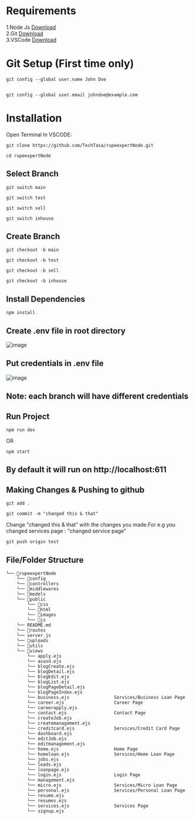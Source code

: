# Requirements
 1.Node Js <a href="https://nodejs.org/en/download/current">Download</a><br>
 2.Git <a href="https://git-scm.com/downloads">Download</a><br>
 3.VSCode <a href="https://code.visualstudio.com/download">Download</a><br>

# Git Setup (First time only)
```
git config --global user.name John Doe
```
```

git config --global user.email johndoe@example.com
```
# Installation
 Open Terminal In VSCODE:

```
git clone https://github.com/TechTasa/rupeexpertNode.git
```

```
cd rupeexpertNode
```
## Select Branch

```
git switch main
```
```
git switch test
```
```
git switch sell
```
```
git switch inhouse
```
## Create Branch

```
git checkout -b main
```

```
git checkout -b test
```
```
git checkout -b sell
```
```
git checkout -b inhouse
```
## Install Dependencies
``` 
npm install
```


## Create .env file in root directory

![image](https://github.com/TechTasa/rupeexpertNode/assets/107754791/6ae7c7c9-8d87-4319-8869-e0f0f61abd2d)<br>


## Put credentials in .env file

![image](https://github.com/TechTasa/rupeexpertNode/assets/107754791/b1b216c0-5974-4f3c-a824-1411bfa32134)<br>


## Note: each branch will have different credentials

## Run Project
```
npm run dev
```
OR

```
npm start
```


## By default it will run on http://localhost:611


## Making Changes & Pushing to github

```
git add .
```
```
git commit -m "changed this & that"  
```
Change "changed this & that" with the changes you made.For e.g you changed services page : "changed service page"

```
git push origin test
```
    
## File/Folder Structure

```
└── 📁rupeexpertNode
    └── 📁config
    └── 📁controllers
    └── 📁middlewares
    └── 📁models
    └── 📁public
        └── 📁css
        └── 📁html
        └── 📁images
        └── 📁js
    └── README.md
    └── 📁routes
    └── server.js
    └── 📁uploads
    └── 📁utils
    └── 📁views
        └── apply.ejs
        └── asasd.ejs
        └── blogCreate.ejs
        └── blogDetail.ejs
        └── blogEdit.ejs
        └── blogList.ejs
        └── blogPageDetail.ejs
        └── blogPageIndex.ejs
        └── business.ejs                 Services/Business Loan Page
        └── career.ejs                   Career Page 
        └── careerapply.ejs
        └── contact.ejs                  Contact Page
        └── createJob.ejs
        └── createmanagement.ejs
        └── creditcard.ejs               Services/Credit Card Page
        └── dashboard.ejs
        └── editJob.ejs
        └── editmanagement.ejs
        └── home.ejs                     Home Page
        └── homeloan.ejs                 Services/Home Loan Page
        └── jobs.ejs
        └── leads.ejs
        └── loanpage.ejs
        └── login.ejs                    Login Page
        └── management.ejs
        └── micro.ejs                    Services/Micro Loan Page
        └── personal.ejs                 Services/Personal Loan Page
        └── resume.ejs
        └── resumes.ejs
        └── services.ejs                 Services Page
        └── signup.ejs
```


